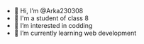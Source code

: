 - 👋 Hi, I’m @Arka230308
- 💞️ I'm a student of class 8
- 👀 I’m interested in codding
- 🌱 I’m currently learning web development

<!---
Arka230308/Arka230308 is a ✨ special ✨ repository because its `README.md` appears on your GitHub profile.
You can click the Preview link to take a look at your changes.
--->
